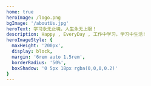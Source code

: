 ```yaml
---
home: true
heroImage: /logo.png
bgImage: '/aboutUs.jpg'
heroText: 学习永无止境，人生永无上限！
description: Happy , EveryDay , 工作中学习，学习中生活!
heroImageStyle: {
  maxHeight: '200px',
  display: block,
  margin: '6rem auto 1.5rem',
  borderRadius: '50%',
  boxShadow: '0 5px 18px rgba(0,0,0,0.2)'
}
---
```

